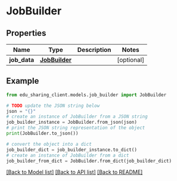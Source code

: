 # JobBuilder


## Properties

Name | Type | Description | Notes
------------ | ------------- | ------------- | -------------
**job_data** | [**JobBuilder**](JobBuilder.md) |  | [optional] 

## Example

```python
from edu_sharing_client.models.job_builder import JobBuilder

# TODO update the JSON string below
json = "{}"
# create an instance of JobBuilder from a JSON string
job_builder_instance = JobBuilder.from_json(json)
# print the JSON string representation of the object
print(JobBuilder.to_json())

# convert the object into a dict
job_builder_dict = job_builder_instance.to_dict()
# create an instance of JobBuilder from a dict
job_builder_from_dict = JobBuilder.from_dict(job_builder_dict)
```
[[Back to Model list]](../README.md#documentation-for-models) [[Back to API list]](../README.md#documentation-for-api-endpoints) [[Back to README]](../README.md)


